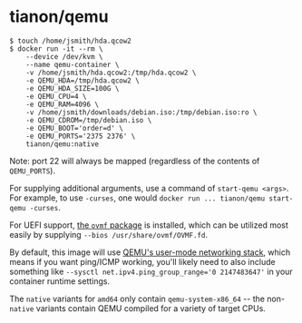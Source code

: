 # tianon/qemu

```console
$ touch /home/jsmith/hda.qcow2
$ docker run -it --rm \
	--device /dev/kvm \
	--name qemu-container \
	-v /home/jsmith/hda.qcow2:/tmp/hda.qcow2 \
	-e QEMU_HDA=/tmp/hda.qcow2 \
	-e QEMU_HDA_SIZE=100G \
	-e QEMU_CPU=4 \
	-e QEMU_RAM=4096 \
	-v /home/jsmith/downloads/debian.iso:/tmp/debian.iso:ro \
	-e QEMU_CDROM=/tmp/debian.iso \
	-e QEMU_BOOT='order=d' \
	-e QEMU_PORTS='2375 2376' \
	tianon/qemu:native
```

Note: port 22 will always be mapped (regardless of the contents of `QEMU_PORTS`).

For supplying additional arguments, use a command of `start-qemu <args>`. For example, to use `-curses`, one would `docker run ... tianon/qemu start-qemu -curses`.

For UEFI support, [the `ovmf` package](https://packages.debian.org/sid/ovmf) is installed, which can be utilized most easily by supplying `--bios /usr/share/ovmf/OVMF.fd`.

By default, this image will use [QEMU's user-mode networking stack](https://wiki.qemu.org/Documentation/Networking#User_Networking_.28SLIRP.29), which means if you want ping/ICMP working, you'll likely need to also include something like `--sysctl net.ipv4.ping_group_range='0 2147483647'` in your container runtime settings.

The `native` variants for `amd64` only contain `qemu-system-x86_64` -- the non-`native` variants contain QEMU compiled for a variety of target CPUs.